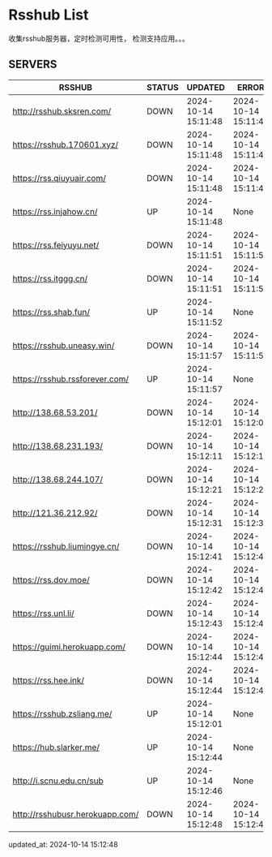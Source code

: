 # Rsshub List

收集rsshub服务器，定时检测可用性， 检测支持应用。。。


## SERVERS

|  RSSHUB   | STATUS  | UPDATED  | ERROR  | TWITTER |  
|  ----  | ----  | ----  | ----  | ---- |  
| http://rsshub.sksren.com/ | DOWN | 2024-10-14 15:11:48 | 2024-10-14 15:11:48 |  
| https://rsshub.170601.xyz/ | DOWN | 2024-10-14 15:11:48 | 2024-10-14 15:11:48 |  
| https://rss.qiuyuair.com/ | DOWN | 2024-10-14 15:11:48 | 2024-10-14 15:11:48 |  
| https://rss.injahow.cn/ | UP | 2024-10-14 15:11:48 | None ||  
| https://rss.feiyuyu.net/ | DOWN | 2024-10-14 15:11:51 | 2024-10-14 15:11:51 |  
| https://rss.itggg.cn/ | DOWN | 2024-10-14 15:11:51 | 2024-10-14 15:11:51 |  
| https://rss.shab.fun/ | UP | 2024-10-14 15:11:52 | None ||  
| https://rsshub.uneasy.win/ | DOWN | 2024-10-14 15:11:57 | 2024-10-14 15:11:57 |  
| https://rsshub.rssforever.com/ | UP | 2024-10-14 15:11:57 | None ||  
| http://138.68.53.201/ | DOWN | 2024-10-14 15:12:01 | 2024-10-14 15:12:01 |  
| http://138.68.231.193/ | DOWN | 2024-10-14 15:12:11 | 2024-10-14 15:12:11 |  
| http://138.68.244.107/ | DOWN | 2024-10-14 15:12:21 | 2024-10-14 15:12:21 |  
| http://121.36.212.92/ | DOWN | 2024-10-14 15:12:31 | 2024-10-14 15:12:31 |  
| https://rsshub.liumingye.cn/ | DOWN | 2024-10-14 15:12:41 | 2024-10-14 15:12:41 |  
| https://rss.dov.moe/ | DOWN | 2024-10-14 15:12:42 | 2024-10-14 15:12:42 |  
| https://rss.unl.li/ | DOWN | 2024-10-14 15:12:43 | 2024-10-14 15:12:43 |  
| https://guimi.herokuapp.com/ | DOWN | 2024-10-14 15:12:44 | 2024-10-14 15:12:44 |  
| https://rss.hee.ink/ | DOWN | 2024-10-14 15:12:44 | 2024-10-14 15:12:44 |  
| https://rsshub.zsliang.me/ | UP | 2024-10-14 15:12:01 | None |OK|  
| https://hub.slarker.me/ | UP | 2024-10-14 15:12:44 | None ||  
| http://i.scnu.edu.cn/sub | UP | 2024-10-14 15:12:46 | None ||  
| http://rsshubusr.herokuapp.com/ | DOWN | 2024-10-14 15:12:48 | 2024-10-14 15:12:48 |  
  

updated_at: 2024-10-14 15:12:48  
